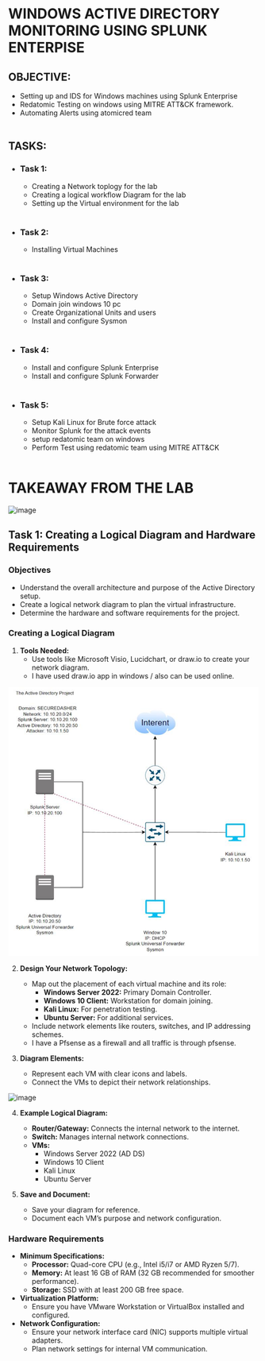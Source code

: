 # WINDOWS ACTIVE DIRECTORY MONITORING USING SPLUNK ENTERPISE

## OBJECTIVE:<br>

- Setting up and IDS for Windows machines using Splunk Enterprise
- Redatomic Testing on windows using MITRE ATT&CK framework.
- Automating Alerts using atomicred team<br><br>

## TASKS:<br>

- ### Task 1:
     - Creating a Network toplogy for the lab
     - Creating a logical workflow Diagram for the lab
     - Setting up the Virtual environment for the lab<br><br>
- ### Task 2:
     - Installing Virtual Machines<br><br>
 - ### Task 3:
     - Setup Windows Active Directory
     - Domain join windows 10 pc
     - Create Organizational Units and users
     - Install and configure Sysmon <br><br>
- ### Task 4:
     - Install and configure Splunk Enterprise
     - Install and configure Splunk Forwarder<br><br> 
- ### Task 5:
     - Setup Kali Linux for Brute force attack
     - Monitor Splunk for the attack events
     - setup redatomic team on windows
     - Perform Test using redatomic team using MITRE ATT&CK <br><br>

# TAKEAWAY FROM THE LAB


![image](https://github.com/rajeevlraman/SIEM/assets/85452477/bcb3bf3a-7658-4b88-a852-a4266d28eb1a)



## Task 1: Creating a Logical Diagram and Hardware Requirements


### Objectives
- Understand the overall architecture and purpose of the Active Directory setup.
- Create a logical network diagram to plan the virtual infrastructure.
- Determine the hardware and software requirements for the project.

### Creating a Logical Diagram
1. **Tools Needed:**
   - Use tools like Microsoft Visio, Lucidchart, or draw.io to create your network diagram.
   - I have used draw.io app in windows / also can be used online.

![image](/assets/images/Image2.jpg)

2. **Design Your Network Topology:**
   - Map out the placement of each virtual machine and its role:
     - **Windows Server 2022:** Primary Domain Controller.
     - **Windows 10 Client:** Workstation for domain joining.
     - **Kali Linux:** For penetration testing.
     - **Ubuntu Server:** For additional services.
   - Include network elements like routers, switches, and IP addressing schemes.
   - I have a Pfsense as a firewall and all traffic is through pfsense.

3. **Diagram Elements:**
   - Represent each VM with clear icons and labels.
   - Connect the VMs to depict their network relationships.

![image](/assets/images/Image1.jpg)

4. **Example Logical Diagram:**
   - **Router/Gateway:** Connects the internal network to the internet.
   - **Switch:** Manages internal network connections.
   - **VMs:**
     - Windows Server 2022 (AD DS)
     - Windows 10 Client
     - Kali Linux
     - Ubuntu Server

5. **Save and Document:**
   - Save your diagram for reference.
   - Document each VM’s purpose and network configuration.

### Hardware Requirements
- **Minimum Specifications:**
  - **Processor:** Quad-core CPU (e.g., Intel i5/i7 or AMD Ryzen 5/7).
  - **Memory:** At least 16 GB of RAM (32 GB recommended for smoother performance).
  - **Storage:** SSD with at least 200 GB free space.
- **Virtualization Platform:**
  - Ensure you have VMware Workstation or VirtualBox installed and configured.
- **Network Configuration:**
  - Ensure your network interface card (NIC) supports multiple virtual adapters.
  - Plan network settings for internal VM communication.
